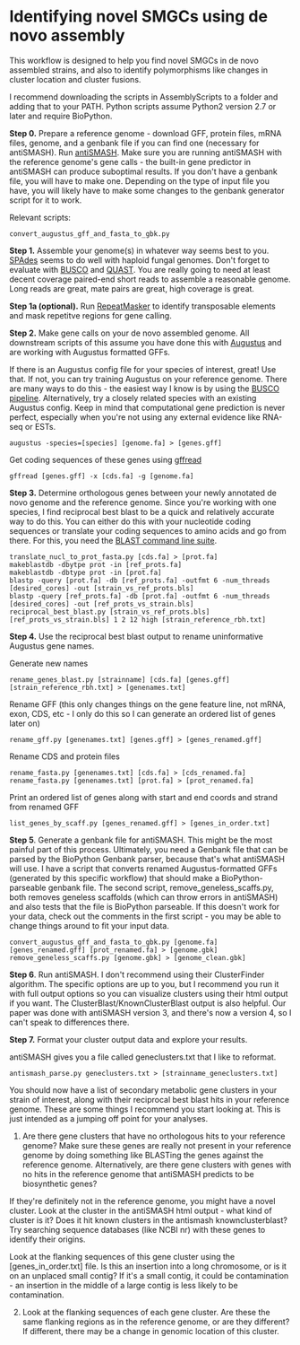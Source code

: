 # Identifying novel SMGCs using de novo assembly

This workflow is designed to help you find novel SMGCs in de novo assembled strains, and also to identify polymorphisms like changes in cluster location and cluster fusions.

I recommend downloading the scripts in AssemblyScripts to a folder and adding that to your PATH. Python scripts assume Python2 version 2.7 or later and require BioPython.

**Step 0.** Prepare a reference genome - download GFF, protein files, mRNA files, genome, and a genbank file if you can find one (necessary for antiSMASH). Run [antiSMASH](https://antismash.secondarymetabolites.org/#!/download). Make sure you are running antiSMASH with the reference genome's gene calls - the built-in gene predictor in antiSMASH can produce suboptimal results. If you don't have a genbank file, you will have to make one. Depending on the type of input file you have, you will likely have to make some changes to the genbank generator script for it to work.

Relevant scripts:
```
convert_augustus_gff_and_fasta_to_gbk.py
```

**Step 1.** Assemble your genome(s) in whatever way seems best to you. [SPAdes](http://cab.spbu.ru/software/spades/) seems to do well with haploid fungal genomes. Don't forget to evaluate with [BUSCO](https://busco.ezlab.org/) and [QUAST](http://bioinf.spbau.ru/quast). You are really going to need at least decent coverage paired-end short reads to assemble a reasonable genome. Long reads are great, mate pairs are great, high coverage is great.

**Step 1a (optional).** Run [RepeatMasker](http://www.repeatmasker.org/) to identify transposable elements and mask repetitve regions for gene calling.

**Step 2.** Make gene calls on your de novo assembled genome. All downstream scripts of this assume you have done this with [Augustus](http://bioinf.uni-greifswald.de/augustus/) and are working with Augustus formatted GFFs.

If there is an Augustus config file for your species of interest, great! Use that. If not, you can try training Augustus on your reference genome. There are many ways to do this - the easiest way I know is by using the [BUSCO pipeline](https://busco.ezlab.org/). Alternatively, try a closely related species with an existing Augustus config. Keep in mind that computational gene prediction is never perfect, especially when you're not using any external evidence like RNA-seq or ESTs.
```
augustus -species=[species] [genome.fa] > [genes.gff]
```
Get coding sequences of these genes using [gffread](https://github.com/gpertea/gffread)
```
gffread [genes.gff] -x [cds.fa] -g [genome.fa]
```

**Step 3.** Determine orthologous genes between your newly annotated de novo genome and the reference genome. Since you're working with one species, I find reciprocal best blast to be a quick and relatively accurate way to do this. You can either do this with your nucleotide coding sequences or translate your coding sequences to amino acids and go from there. For this, you need the [BLAST command line suite](ftp://ftp.ncbi.nlm.nih.gov/blast/executables/blast+/LATEST/).

```
translate_nucl_to_prot_fasta.py [cds.fa] > [prot.fa]
makeblastdb -dbytpe prot -in [ref_prots.fa]
makeblastdb -dbtype prot -in [prot.fa]
blastp -query [prot.fa] -db [ref_prots.fa] -outfmt 6 -num_threads [desired_cores] -out [strain_vs_ref_prots.bls]
blastp -query [ref_prots.fa] -db [prot.fa] -outfmt 6 -num_threads [desired_cores] -out [ref_prots_vs_strain.bls]
reciprocal_best_blast.py [strain_vs_ref_prots.bls] [ref_prots_vs_strain.bls] 1 2 12 high [strain_reference_rbh.txt]
```

**Step 4.** Use the reciprocal best blast output to rename uninformative Augustus gene names.

Generate new names
```
rename_genes_blast.py [strainname] [cds.fa] [genes.gff] [strain_reference_rbh.txt] > [genenames.txt]
```

Rename GFF (this only changes things on the gene feature line, not mRNA, exon, CDS, etc - I only do this so I can generate an ordered list of genes later on)
```
rename_gff.py [genenames.txt] [genes.gff] > [genes_renamed.gff]
```

Rename CDS and protein files
```
rename_fasta.py [genenames.txt] [cds.fa] > [cds_renamed.fa]
rename_fasta.py [genenames.txt] [prot.fa] > [prot_renamed.fa]
```

Print an ordered list of genes along with start and end coords and strand from renamed GFF
```
list_genes_by_scaff.py [genes_renamed.gff] > [genes_in_order.txt]
```

**Step 5**. Generate a genbank file for antiSMASH. This might be the most painful part of this process. Ultimately, you need a Genbank file that can be parsed by the BioPython Genbank parser, because that's what antiSMASH will use. I have a script that converts renamed Augustus-formatted GFFs (generated by this specific workflow) that should make a BioPython-parseable genbank file. The second script, remove_geneless_scaffs.py, both removes geneless scaffolds (which can throw errors in antiSMASH) and also tests that the file is BioPython parseable. If this doesn't work for your data, check out the comments in the first script - you may be able to change things around to fit your input data.

```
convert_augustus_gff_and_fasta_to_gbk.py [genome.fa] [genes_renamed.gff] [prot_renamed.fa] > [genome.gbk]
remove_geneless_scaffs.py [genome.gbk] > [genome_clean.gbk]
```

**Step 6**. Run antiSMASH. I don't recommend using their ClusterFinder algorithm. The specific options are up to you, but I recommend you run it with full output options so you can visualize clusters using their html output if you want. The ClusterBlast/KnownClusterBlast output is also helpful. Our paper was done with antiSMASH version 3, and there's now a version 4, so I can't speak to differences there.

**Step 7.** Format your cluster output data and explore your results.


 antiSMASH gives you a file called geneclusters.txt that I like to reformat.
 
 ```
 antismash_parse.py geneclusters.txt > [strainname_geneclusters.txt]
 ```
 
 You should now have a list of secondary metabolic gene clusters in your strain of interest, along with their reciprocal best blast hits in your reference genome. These are some things I recommend you start looking at. This is just intended as a jumping off point for your analyses.
 
1. Are there gene clusters that have no orthologous hits to your reference genome? Make sure these genes are really not present in your reference genome by doing something like BLASTing the genes against the reference genome. Alternatively, are there gene clusters with genes with no hits in the reference genome that antiSMASH predicts to be biosynthetic genes?

If they're definitely not in the reference genome, you might have a novel cluster. Look at the cluster in the antiSMASH html output - what kind of cluster is it? Does it hit known clusters in the antismash knownclusterblast? Try searching sequence databases (like NCBI nr) with these genes to identify their origins.

Look at the flanking sequences of this gene cluster using the [genes_in_order.txt] file. Is this an insertion into a long chromosome, or is it on an unplaced small contig? If it's a small contig, it could be contamination - an insertion in the middle of a large contig is less likely to be contamination.

2. Look at the flanking sequences of each gene cluster. Are these the same flanking regions as in the reference genome, or are they different? If different, there may be a change in genomic location of this cluster.
